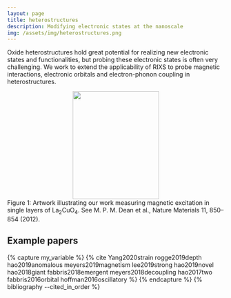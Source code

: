 ```yaml
---
layout: page
title: heterostructures
description: Modifying electronic states at the nanoscale
img: /assets/img/heterostructures.png
---
```


Oxide heterostructures hold great potential for realizing new electronic states and functionalities, but probing these electronic states is often very challenging. We work to extend the applicability of RIXS to probe magnetic interactions, electronic orbitals and electron-phonon coupling in heterostructures.

<center><img src="{{ site.baseurl }}/assets/img/spin_excitations.jpg" height="250" width="200"></center>
<div class="col three caption">
    Figure 1: Artwork illustrating our work measuring magnetic excitation in single layers of La<sub>2</sub>CuO<sub>4</sub>. See M. P. M. Dean et al., Nature Materials 11, 850–854 (2012).
</div>


## Example papers
{% capture my_variable %}
{% cite Yang2020strain rogge2019depth hao2019anomalous meyers2019magnetism lee2019strong hao2019novel hao2018giant fabbris2018emergent meyers2018decoupling hao2017two          fabbris2016orbital hoffman2016oscillatory %}
{% endcapture %}
{% bibliography --cited_in_order %}
